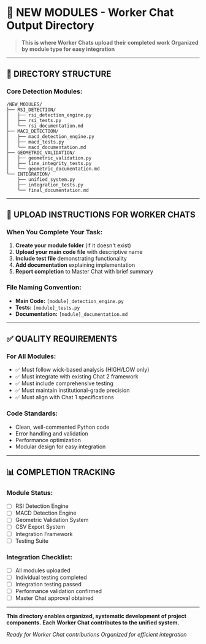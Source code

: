 # 🚀 NEW MODULES - Worker Chat Output Directory

> **This is where Worker Chats upload their completed work**
> **Organized by module type for easy integration**

---

## 📁 **DIRECTORY STRUCTURE**

### **Core Detection Modules:**
```
/NEW_MODULES/
├── RSI_DETECTION/
│   ├── rsi_detection_engine.py
│   ├── rsi_tests.py
│   └── rsi_documentation.md
├── MACD_DETECTION/
│   ├── macd_detection_engine.py
│   ├── macd_tests.py
│   └── macd_documentation.md
├── GEOMETRIC_VALIDATION/
│   ├── geometric_validation.py
│   ├── line_integrity_tests.py
│   └── geometric_documentation.md
└── INTEGRATION/
    ├── unified_system.py
    ├── integration_tests.py
    └── final_documentation.md
```

---

## 🎯 **UPLOAD INSTRUCTIONS FOR WORKER CHATS**

### **When You Complete Your Task:**

1. **Create your module folder** (if it doesn't exist)
2. **Upload your main code file** with descriptive name
3. **Include test file** demonstrating functionality
4. **Add documentation** explaining implementation
5. **Report completion** to Master Chat with brief summary

### **File Naming Convention:**
- **Main Code:** `[module]_detection_engine.py`
- **Tests:** `[module]_tests.py`
- **Documentation:** `[module]_documentation.md`

---

## ✅ **QUALITY REQUIREMENTS**

### **For All Modules:**
- ✅ Must follow wick-based analysis (HIGH/LOW only)
- ✅ Must integrate with existing Chat 2 framework
- ✅ Must include comprehensive testing
- ✅ Must maintain institutional-grade precision
- ✅ Must align with Chat 1 specifications

### **Code Standards:**
- Clean, well-commented Python code
- Error handling and validation
- Performance optimization
- Modular design for easy integration

---

## 📊 **COMPLETION TRACKING**

### **Module Status:**
- [ ] RSI Detection Engine
- [ ] MACD Detection Engine  
- [ ] Geometric Validation System
- [ ] CSV Export System
- [ ] Integration Framework
- [ ] Testing Suite

### **Integration Checklist:**
- [ ] All modules uploaded
- [ ] Individual testing completed
- [ ] Integration testing passed
- [ ] Performance validation confirmed
- [ ] Master Chat approval obtained

---

**This directory enables organized, systematic development of project components.**
**Each Worker Chat contributes to the unified system.**

*Ready for Worker Chat contributions*
*Organized for efficient integration*